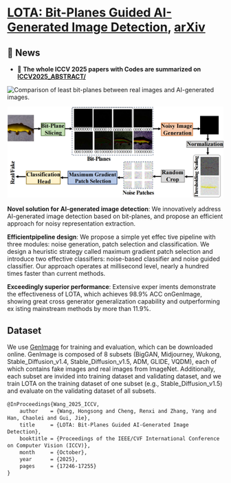 # [LOTA: Bit-Planes Guided AI-Generated Image Detection](https://openaccess.thecvf.com//content/ICCV2025/papers/Wang_LOTA_Bit-Planes_Guided_AI-Generated_Image_Detection_ICCV_2025_paper.pdf), [arXiv](https://arxiv.org/abs/2510.14230)

## 📰 News
- 🚨 **The whole ICCV 2025 papers with Codes are summarized on [ICCV2025_ABSTRACT/](https://hongsong-wang.github.io/ICCV2025_ABSTRACT/)**


![Comparison of least bit-planes between real images and AI-generated images.](images/intro_00.png)

![Overview of our method](images/method_00.png)

**Novel solution for AI-generated image detection**: We innovatively address AI-generated image detection based on bit-planes, and propose an efficient approach for noisy representation extraction. 

**Efficientpipeline design**: We propose a simple yet effec tive pipeline with three modules: noise generation, patch selection and classification. We design a heuristic strategy called maximum gradient patch selection and introduce two effective classifiers: noise-based classifier and noise guided classifier. Our approach operates at millisecond level, nearly a hundred times faster than current methods. 

**Exceedingly superior performance**: Extensive exper iments demonstrate the effectiveness of LOTA, which achieves 98.9% ACC onGenImage, showing great cross generator generalization capability and outperforming ex isting mainstream methods by more than 11.9%.

## Dataset
We use [GenImage](https://github.com/GenImage-Dataset/GenImage) for training and evaluation, which can be downloaded online. GenImage is composed of 8 subsets (BigGAN, Midjourney, Wukong, Stable_Diffusion_v1.4, Stable_Diffusion_v1.5, ADM, GLIDE, VQDM), each of which contains fake images and real images from ImageNet. Additionally, each subset are invided into training dataset and validating dataset, and we train LOTA on the training dataset of one subset (e.g., Stable_Diffusion_v1.5) and evaluate on the validating dataset of all subsets.

```
@InProceedings{Wang_2025_ICCV,
    author    = {Wang, Hongsong and Cheng, Renxi and Zhang, Yang and Han, Chaolei and Gui, Jie},
    title     = {LOTA: Bit-Planes Guided AI-Generated Image Detection},
    booktitle = {Proceedings of the IEEE/CVF International Conference on Computer Vision (ICCV)},
    month     = {October},
    year      = {2025},
    pages     = {17246-17255}
}

